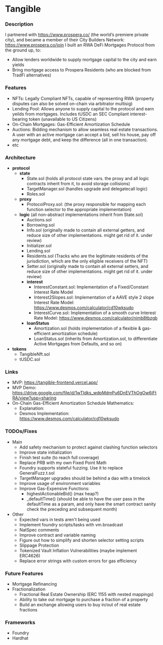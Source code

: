 # Tangible

### Description
I partnered with https://www.prospera.co/ (the world’s premiere private city), and became a member of their City Builders Network: https://www.prospera.co/join
I built an RWA DeFi Mortgages Protocol from the ground up, to:
- Allow lenders worldwide to supply mortgage capital to the city and earn yields
- Bring mortgage access to Prospera Residents (who are blocked from TradFi alternatives)

### Features
- NFTs: Legally Compliant NFTs, capable of representing RWA (property disputes can also be solved on-chain via arbitrator multisig)
- Lending Pool: Allows anyone to supply capital to the protocol and earn yeilds from mortgages. Includes tUSDC an SEC Compliant interest-bearing token (unavailable to US Citizens)
- On-Chain Mortgages: Gas-Efficient Amortization Schedule
- Auctions: Bidding mechanism to allow seamless real estate transactions. A user with an active mortgage can accept a bid, sell his house, pay off any mortgage debt, and keep the difference (all in one transaction).
- etc

### Architecture
- **protocol**
    - **state**
        - State.sol (holds all protocol state vars. the proxy and all logic contracts inherit from it, to avoid storage collisions)
        - TargetManager.sol (handles upgrade and delegatecall logic)
        - Roles.sol
    - **proxy**
        - ProtocolProxy.sol:  (the proxy responsible for mapping each function selector to the appropriate implementation)
    - **logic** (all non-abstract implementations inherit from State.sol)
        - Auctions.sol
        - Borrowing.sol
        - Info.sol (originally made to contain all external getters, and reduce size of other implementations. might get rid of it. under review)
        - Initializer.sol
        - Lending.sol
        - Residents.sol (Tracks who are the legitimate residents of the jurisdiction, which are the only eligible receivers of the NFT)
        - Setter.sol (originally made to contain all external setters, and reduce size of other implementations. might get rid of it. under review)
        - **interest**
            - InterestConstant.sol: Implementation of a Fixed/Constant Interest Rate Model
            - Interest2Slopes.sol: Implementation of a AAVE style 2 slope Interest Rate Model: https://www.desmos.com/calculator/cd10wksudo
            - InterestCurve.sol: Implementation of a smooth curve Interest Rate Model: https://www.desmos.com/calculator/nimb8tbzgb
        - **loanStatus**
            - Amortization.sol (holds implementation of a flexible & gas-efficient amortization schedule)
            - LoanStatus.sol (inherits from Amortization.sol, to differentiate Active Mortgages from Defaults, and so on)
- **tokens**
    - TangibleNft.sol
    - tUSDC.sol

### Links
- MVP: https://tangible-frontend.vercel.app/
- MVP Demo: https://drive.google.com/file/d/1wTIdks_wdpMdmPu6DnEVThOgOw6iFtRA/view?usp=sharing
- On-Chain Gas-Efficient Amortization Schedule Mathematics:
    - Explanation: 
    - Desmos Implementation: https://www.desmos.com/calculator/cd10wksudo

### TODOs/Fixes
- Main
    - Add safety mechanism to protect against clashing function selectors
    - Improve state initialization
    - Finish test suite (to reach full coverage)
    - Replace PRB with my own Fixed Point Math
    - Foundry supports stateful fuzzing. Use it to replace GeneralFuzz.t.sol
    - TargetManager upgrades should be behind a dao with a timelock
    - Improve usage of environment variables
    - Improve Gas-Expensive Functions:
        - highestActionableBid() (max heap?)
        - _defaultTime() (should be able to have the user pass in the defaultTime as a param, and only have the smart contract sanity check the preceding and subsequent month)
- Other
    - Expected vars in tests aren't being used
    - Implement foundry scripts/tasks with vm.broadcast
    - NatSpec comments
    - Improve contract and variable naming
    - Figure out how to simplify and shorten selector setting scripts
    - Slippage Protection
    - Tokenized Vault Inflation Vulnerabilities (maybe implement ERC4626)
    - Replace error strings with custom errors for gas efficiency


### Future Features
- Mortgage Refinancing
- Fractionalization
    - Fractional Real Estate Ownership (ERC 1155 with nested mappings)
    - Ability to take out mortgage to purchase a fraction of a property
    - Build an exchange allowing users to buy in/out of real estate fractions

### Frameworks
- Foundry
- Hardhat
